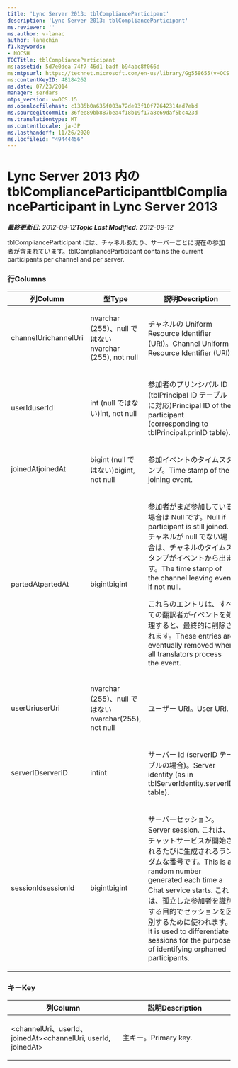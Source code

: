 ```yaml
---
title: 'Lync Server 2013: tblComplianceParticipant'
description: 'Lync Server 2013: tblComplianceParticipant'
ms.reviewer: ''
ms.author: v-lanac
author: lanachin
f1.keywords:
- NOCSH
TOCTitle: tblComplianceParticipant
ms:assetid: 5d7e0dea-74f7-46d1-badf-b94abc8f066d
ms:mtpsurl: https://technet.microsoft.com/en-us/library/Gg558655(v=OCS.15)
ms:contentKeyID: 48184262
ms.date: 07/23/2014
manager: serdars
mtps_version: v=OCS.15
ms.openlocfilehash: c1385b0a635f003a72de93f10f72642314ad7ebd
ms.sourcegitcommit: 36fee89bb887bea4f18b19f17a8c69daf5bc423d
ms.translationtype: MT
ms.contentlocale: ja-JP
ms.lasthandoff: 11/26/2020
ms.locfileid: "49444456"
---
```

# <a name="tblcomplianceparticipant-in-lync-server-2013"></a><span data-ttu-id="40f10-103">Lync Server 2013 内の tblComplianceParticipant</span><span class="sxs-lookup"><span data-stu-id="40f10-103">tblComplianceParticipant in Lync Server 2013</span></span>

<div data-xmlns="http://www.w3.org/1999/xhtml">

<div class="topic" data-xmlns="http://www.w3.org/1999/xhtml" data-msxsl="urn:schemas-microsoft-com:xslt" data-cs="https://msdn.microsoft.com/">

<div data-asp="https://msdn2.microsoft.com/asp">



</div>

<div id="mainSection">

<div id="mainBody"><span data-ttu-id="40f10-104">

<span> </span></span><span class="sxs-lookup"><span data-stu-id="40f10-104">

<span> </span></span></span>

<span data-ttu-id="40f10-105">_**最終更新日:** 2012-09-12_</span><span class="sxs-lookup"><span data-stu-id="40f10-105">_**Topic Last Modified:** 2012-09-12_</span></span>

<span data-ttu-id="40f10-106">tblComplianceParticipant には、チャネルあたり、サーバーごとに現在の参加者が含まれています。</span><span class="sxs-lookup"><span data-stu-id="40f10-106">tblComplianceParticipant contains the current participants per channel and per server.</span></span>

### <a name="columns"></a><span data-ttu-id="40f10-107">行</span><span class="sxs-lookup"><span data-stu-id="40f10-107">Columns</span></span>

<table>
<colgroup>
<col style="width: 33%" />
<col style="width: 33%" />
<col style="width: 33%" />
</colgroup>
<thead>
<tr class="header">
<th><span data-ttu-id="40f10-108">列</span><span class="sxs-lookup"><span data-stu-id="40f10-108">Column</span></span></th>
<th><span data-ttu-id="40f10-109">型</span><span class="sxs-lookup"><span data-stu-id="40f10-109">Type</span></span></th>
<th><span data-ttu-id="40f10-110">説明</span><span class="sxs-lookup"><span data-stu-id="40f10-110">Description</span></span></th>
</tr>
</thead>
<tbody>
<tr class="odd">
<td><p><span data-ttu-id="40f10-111">channelUri</span><span class="sxs-lookup"><span data-stu-id="40f10-111">channelUri</span></span></p></td>
<td><p><span data-ttu-id="40f10-112">nvarchar (255)、null ではない</span><span class="sxs-lookup"><span data-stu-id="40f10-112">nvarchar (255), not null</span></span></p></td>
<td><p><span data-ttu-id="40f10-113">チャネルの Uniform Resource Identifier (URI)。</span><span class="sxs-lookup"><span data-stu-id="40f10-113">Channel Uniform Resource Identifier (URI).</span></span></p></td>
</tr>
<tr class="even">
<td><p><span data-ttu-id="40f10-114">userId</span><span class="sxs-lookup"><span data-stu-id="40f10-114">userId</span></span></p></td>
<td><p><span data-ttu-id="40f10-115">int (null ではない)</span><span class="sxs-lookup"><span data-stu-id="40f10-115">int, not null</span></span></p></td>
<td><p><span data-ttu-id="40f10-116">参加者のプリンシパル ID (tblPrincipal ID テーブルに対応)</span><span class="sxs-lookup"><span data-stu-id="40f10-116">Principal ID of the participant (corresponding to tblPrincipal.prinID table).</span></span></p></td>
</tr>
<tr class="odd">
<td><p><span data-ttu-id="40f10-117">joinedAt</span><span class="sxs-lookup"><span data-stu-id="40f10-117">joinedAt</span></span></p></td>
<td><p><span data-ttu-id="40f10-118">bigint (null ではない)</span><span class="sxs-lookup"><span data-stu-id="40f10-118">bigint, not null</span></span></p></td>
<td><p><span data-ttu-id="40f10-119">参加イベントのタイムスタンプ。</span><span class="sxs-lookup"><span data-stu-id="40f10-119">Time stamp of the joining event.</span></span></p></td>
</tr>
<tr class="even">
<td><p><span data-ttu-id="40f10-120">partedAt</span><span class="sxs-lookup"><span data-stu-id="40f10-120">partedAt</span></span></p></td>
<td><p><span data-ttu-id="40f10-121">bigint</span><span class="sxs-lookup"><span data-stu-id="40f10-121">bigint</span></span></p></td>
<td><p><span data-ttu-id="40f10-122">参加者がまだ参加している場合は Null です。</span><span class="sxs-lookup"><span data-stu-id="40f10-122">Null if participant is still joined.</span></span> <span data-ttu-id="40f10-123">チャネルが null でない場合は、チャネルのタイムスタンプがイベントから出ます。</span><span class="sxs-lookup"><span data-stu-id="40f10-123">The time stamp of the channel leaving event if not null.</span></span></p>
<p><span data-ttu-id="40f10-124">これらのエントリは、すべての翻訳者がイベントを処理すると、最終的に削除されます。</span><span class="sxs-lookup"><span data-stu-id="40f10-124">These entries are eventually removed when all translators process the event.</span></span></p></td>
</tr>
<tr class="odd">
<td><p><span data-ttu-id="40f10-125">userUri</span><span class="sxs-lookup"><span data-stu-id="40f10-125">userUri</span></span></p></td>
<td><p><span data-ttu-id="40f10-126">nvarchar (255)、null ではない</span><span class="sxs-lookup"><span data-stu-id="40f10-126">nvarchar(255), not null</span></span></p></td>
<td><p><span data-ttu-id="40f10-127">ユーザー URI。</span><span class="sxs-lookup"><span data-stu-id="40f10-127">User URI.</span></span></p></td>
</tr>
<tr class="even">
<td><p><span data-ttu-id="40f10-128">serverID</span><span class="sxs-lookup"><span data-stu-id="40f10-128">serverID</span></span></p></td>
<td><p><span data-ttu-id="40f10-129">int</span><span class="sxs-lookup"><span data-stu-id="40f10-129">int</span></span></p></td>
<td><p><span data-ttu-id="40f10-130">サーバー id (serverID テーブルの場合)。</span><span class="sxs-lookup"><span data-stu-id="40f10-130">Server identity (as in tblServerIdentity.serverID table).</span></span></p></td>
</tr>
<tr class="odd">
<td><p><span data-ttu-id="40f10-131">sessionId</span><span class="sxs-lookup"><span data-stu-id="40f10-131">sessionId</span></span></p></td>
<td><p><span data-ttu-id="40f10-132">bigint</span><span class="sxs-lookup"><span data-stu-id="40f10-132">bigint</span></span></p></td>
<td><p><span data-ttu-id="40f10-133">サーバーセッション。</span><span class="sxs-lookup"><span data-stu-id="40f10-133">Server session.</span></span> <span data-ttu-id="40f10-134">これは、チャットサービスが開始されるたびに生成されるランダムな番号です。</span><span class="sxs-lookup"><span data-stu-id="40f10-134">This is a random number generated each time a Chat service starts.</span></span> <span data-ttu-id="40f10-135">これは、孤立した参加者を識別する目的でセッションを区別するために使われます。</span><span class="sxs-lookup"><span data-stu-id="40f10-135">It is used to differentiate sessions for the purpose of identifying orphaned participants.</span></span></p></td>
</tr>
</tbody>
</table>


### <a name="key"></a><span data-ttu-id="40f10-136">キー</span><span class="sxs-lookup"><span data-stu-id="40f10-136">Key</span></span>

<table>
<colgroup>
<col style="width: 50%" />
<col style="width: 50%" />
</colgroup>
<thead>
<tr class="header">
<th><span data-ttu-id="40f10-137">列</span><span class="sxs-lookup"><span data-stu-id="40f10-137">Column</span></span></th>
<th><span data-ttu-id="40f10-138">説明</span><span class="sxs-lookup"><span data-stu-id="40f10-138">Description</span></span></th>
</tr>
</thead>
<tbody>
<tr class="odd">
<td><p><span data-ttu-id="40f10-139">&lt;channelUri、userId、joinedAt&gt;</span><span class="sxs-lookup"><span data-stu-id="40f10-139">&lt;channelUri, userId, joinedAt&gt;</span></span></p></td>
<td><p><span data-ttu-id="40f10-140">主キー。</span><span class="sxs-lookup"><span data-stu-id="40f10-140">Primary key.</span></span></p></td>
</tr>
</tbody>
</table><span data-ttu-id="40f10-141">


</div>

<span> </span>

</div>

</div>

</span><span class="sxs-lookup"><span data-stu-id="40f10-141">


</div>

<span> </span>

</div>

</div>

</span></span></div>

